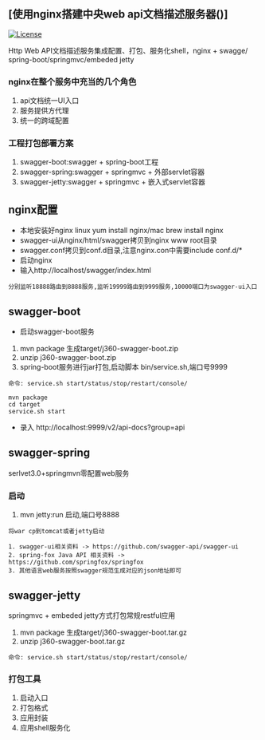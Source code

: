 ## [使用nginx搭建中央web api文档描述服务器()]

[![License](https://img.shields.io/badge/license-Apache%202-4EB1BA.svg)](https://www.apache.org/licenses/LICENSE-2.0.html)

Http Web API文档描述服务集成配置、打包、服务化shell，nginx + swagge/ spring-boot/springmvc/embeded jetty

### nginx在整个服务中充当的几个角色

1. api文档统一UI入口
2. 服务提供方代理
3. 统一的跨域配置

### 工程打包部署方案
 
1. swagger-boot:swagger + spring-boot工程
2. swagger-spring:swagger + springmvc + 外部servlet容器
3. swagger-jetty:swagger + springmvc + 嵌入式servlet容器

## nginx配置

- 本地安装好nginx linux yum install nginx/mac brew install nginx
- swagger-ui从nginx/html/swagger拷贝到nginx www root目录
- swagger.conf拷贝到conf.d目录,注意nginx.con中需要include conf.d/*
- 启动nginx
- 输入http://localhost/swagger/index.html

>
    分别监听18888路由到8888服务,监听19999路由到9999服务,10000端口为swagger-ui入口


## swagger-boot

- 启动swagger-boot服务

1. mvn package 生成target/j360-swagger-boot.zip
2. unzip j360-swagger-boot.zip
3. spring-boot服务进行jar打包,启动脚本 bin/service.sh,端口号9999

>
    命令: service.sh start/status/stop/restart/console/

```
mvn package
cd target
service.sh start
```

- 录入
http://localhost:9999/v2/api-docs?group=api

## swagger-spring

serlvet3.0+springmvn零配置web服务

### 启动

1. mvn jetty:run 启动,端口号8888

>
    将war cp到tomcat或者jetty启动


>
    1. swagger-ui相关资料 -> https://github.com/swagger-api/swagger-ui
    2. spring-fox Java API 相关资料 -> https://github.com/springfox/springfox
    3. 其他语言web服务按照swagger规范生成对应的json地址即可


## swagger-jetty

springmvc + embeded jetty方式打包常规restful应用

1. mvn package 生成target/j360-swagger-boot.tar.gz
2. unzip j360-swagger-boot.tar.gz

>
    命令: service.sh start/status/stop/restart/console/

### 打包工具

1. 启动入口
2. 打包格式
3. 应用封装
4. 应用shell服务化